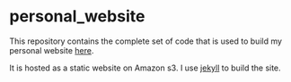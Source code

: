 # personal_website

This repository contains the complete set of code that is used to build my personal website [here](https://drstevenkerr.com).

It is hosted as a static website on Amazon s3. I use [jekyll](https://jekyllrb.com/) to build the site.
